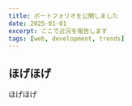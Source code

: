 ```yaml
---
title: ポートフォリオを公開しました
date: 2025-01-01
excerpt: ここで近況を報告します
tags: [web, development, trends]
---
```


## ほげほげ

ほげほげ
